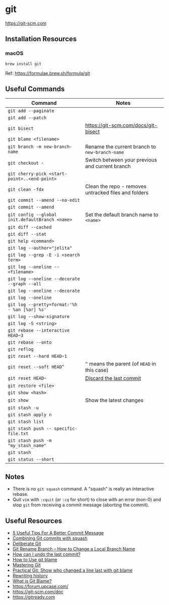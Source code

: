 # git

<https://git-scm.com>

## Installation Resources

### macOS

```
brew install git
```

Ref: <https://formulae.brew.sh/formula/git>

## Useful Commands

| Command                                         | Notes                                                                                                                                |
| ----------------------------------------------- | ------------------------------------------------------------------------------------------------------------------------------------ |
| `git add --paginate`                            |                                                                                                                                      |
| `git add --patch`                               |                                                                                                                                      |
| `git bisect`                                    | <https://git-scm.com/docs/git-bisect>                                                                                                |
| `git blame <filename>`                          |                                                                                                                                      |
| `git branch -m new-branch-name`                 | Rename the current branch to `new-branch-name`                                                                                       |
| `git checkout -`                                | Switch between your previous and current branch                                                                                      |
| `git cherry-pick <start-point>..<end-point>`    |                                                                                                                                      |
| `git clean -fdx`                                | Clean the repo - removes untracked files and folders                                                                                 |
| `git commit --amend --no-edit`                  |                                                                                                                                      |
| `git commit --amend`                            |                                                                                                                                      |
| `git config --global init.defaultBranch <name>` | Set the default branch name to `<name>`                                                                                              |
| `git diff --cached`                             |                                                                                                                                      |
| `git diff --stat`                               |                                                                                                                                      |
| `git help <command>`                            |                                                                                                                                      |
| `git log --author="jelita"`                     |                                                                                                                                      |
| `git log --grep -E -i <search term>`            |                                                                                                                                      |
| `git log --oneline -- <filename>`               |                                                                                                                                      |
| `git log --oneline --decorate --graph --all`    |                                                                                                                                      |
| `git log --oneline --decorate`                  |                                                                                                                                      |
| `git log --oneline`                             |                                                                                                                                      |
| `git log --pretty=format:'%h - %an [%ar] %s'`   |                                                                                                                                      |
| `git log --show-signature`                      |                                                                                                                                      |
| `git log -S <string>`                           |                                                                                                                                      |
| `git rebase --interactive HEAD~3`               |                                                                                                                                      |
| `git rebase --onto`                             |                                                                                                                                      |
| `git reflog`                                    |                                                                                                                                      |
| `git reset --hard HEAD~1`                       |                                                                                                                                      |
| `git reset --soft HEAD^`                        | `^` means the parent (of `HEAD` in this case)                                                                                        |
| `git reset HEAD~`                               | [Discard the last commit](https://www.oreilly.com/library/view/git-pocket-guide/9781449327507/ch04.html#_discarding_the_last_commit) |
| `git restore <file>`                            |                                                                                                                                      |
| `git show <hash>`                               |                                                                                                                                      |
| `git show`                                      | Show the latest changes                                                                                                              |
| `git stash -u`                                  |                                                                                                                                      |
| `git stash apply n`                             |                                                                                                                                      |
| `git stash list`                                |                                                                                                                                      |
| `git stash push -- specific-file.txt`           |                                                                                                                                      |
| `git stash push -m "my_stash_name"`             |                                                                                                                                      |
| `git stash`                                     |                                                                                                                                      |
| `git status --short`                            |                                                                                                                                      |

## Notes

- There is no `git squash` command. A "squash" is really an interactive rebase.
- Quit `vim` with `:cquit` (or `:cq` for short) to close with an error (non-0) and stop `git` from receiving a commit message (aborting the commit).

## Useful Resources

- [5 Useful Tips For A Better Commit Message](https://thoughtbot.com/blog/5-useful-tips-for-a-better-commit-message)
- [Combining Git commits with squash](https://youtu.be/V5KrD7CmO4o)
- [Deliberate Git](https://vimeo.com/72762735)
- [Git Rename Branch – How to Change a Local Branch Name](https://www.freecodecamp.org/news/git-rename-branch-how-to-change-a-local-branch-name/)
- [How can I undo the last commit?](https://www.git-tower.com/learn/git/faq/undo-last-commit)
- [How to Use git blame](https://linuxhint.com/git_blame/)
- [Mastering Git](https://thoughtbot.com/upcase/mastering-git)
- [Practical Git: Show who changed a line last with git blame](https://egghead.io/lessons/tools-practical-git-show-who-changed-a-line-last-with-git-blame)
- [Rewriting history](https://www.atlassian.com/git/tutorials/rewriting-history)
- [What is Git Blame?](https://youtu.be/UxUHyJf6Aj0)
- <https://forum.upcase.com/>
- <https://git-scm.com/doc>
- <https://gitready.com>
